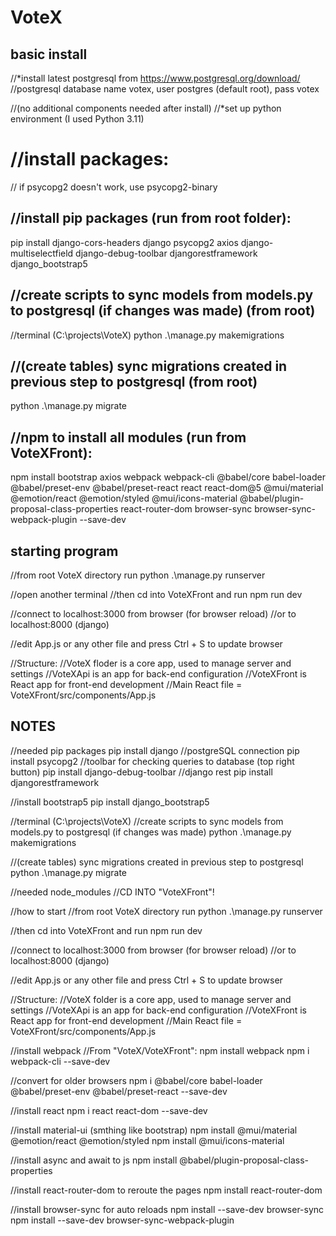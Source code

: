# VoteX
## basic install
//*install latest postgresql from https://www.postgresql.org/download/
//postgresql database name votex, user postgres (default root), pass votex

//(no additional components needed after install)
//*set up python environment (I used Python 3.11)
# //install packages:
// if psycopg2 doesn't work, use psycopg2-binary
## //install pip packages (run from root folder):
pip install django-cors-headers django psycopg2 axios django-multiselectfield django-debug-toolbar djangorestframework django_bootstrap5

## //create scripts to sync models from models.py to postgresql (if changes was made) (from root)
//terminal (C:\projects\VoteX)
python .\manage.py makemigrations

## //(create tables) sync migrations created in previous step to postgresql (from root)
python .\manage.py migrate
## //npm to install all modules (run from VoteXFront):
npm install bootstrap axios webpack webpack-cli @babel/core babel-loader @babel/preset-env @babel/preset-react react react-dom@5 @mui/material @emotion/react @emotion/styled @mui/icons-material @babel/plugin-proposal-class-properties react-router-dom browser-sync browser-sync-webpack-plugin --save-dev

## starting program
//from root VoteX directory run
python .\manage.py runserver

//open another terminal
//then cd into VoteXFront and run
npm run dev

//connect to localhost:3000 from browser (for browser reload)
//or to localhost:8000 (django)

//edit App.js or any other file and press Ctrl + S to update browser


//Structure:
//VoteX floder is a core app, used to manage server and settings
//VoteXApi is an app for back-end configuration
//VoteXFront is React app for front-end development
//Main React file = VoteXFront/src/components/App.js


## NOTES
//needed pip packages
pip install django
//postgreSQL connection
pip install psycopg2
//toolbar for checking queries to database (top right button)
pip install django-debug-toolbar
//django rest
pip install djangorestframework

//install bootstrap5
pip install django_bootstrap5

//terminal (C:\projects\VoteX)
//create scripts to sync models from models.py to postgresql (if changes was made)
python .\manage.py makemigrations

//(create tables) sync migrations created in previous step to postgresql
python .\manage.py migrate

//needed node_modules
//CD INTO "VoteXFront"!


//how to start
//from root VoteX directory run
python .\manage.py runserver

//then cd into VoteXFront and run
npm run dev

//connect to localhost:3000 from browser (for browser reload)
//or to localhost:8000 (django)

//edit App.js or any other file and press Ctrl + S to update browser

//Structure:
//VoteX folder is a core app, used to manage server and settings
//VoteXApi is an app for back-end configuration
//VoteXFront is React app for front-end development
//Main React file = VoteXFront/src/components/App.js


//install webpack
//From "VoteX/VoteXFront":
npm install webpack
npm i webpack-cli --save-dev

//convert for older browsers
npm i @babel/core babel-loader @babel/preset-env @babel/preset-react --save-dev

//install react
npm i react react-dom --save-dev

//install material-ui (smthing like bootstrap)
npm install @mui/material @emotion/react @emotion/styled
npm install @mui/icons-material

//install async and await to js
npm install @babel/plugin-proposal-class-properties

//install react-router-dom to reroute the pages
npm install react-router-dom

//install browser-sync for auto reloads
npm install --save-dev browser-sync
npm install --save-dev browser-sync-webpack-plugin

